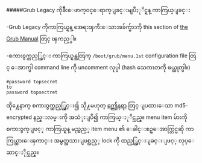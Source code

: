 #####Grub Legacy ကိုခ်ိဳးေဖာက္ဝင္ေရာက္ျခင္းမျပဳႏုိင္ရန္ ကာကြယ္ျခင္း

-Grub Legacy ကိုကာကြယ္ရန္ အေရးၾကီးေသာအခ်က္မ်ားကို this section of [the Grub Manual](http://www.gnu.org/software/grub/manual/legacy/grub.htm#Security) တြင္ ၾကည့္ပါ။

-စကား၀ွက္ထည့္သြင္း ကာကြယ္ရန္အတြက္ `/boot/grub/menu.1st` configuration file တြင္ ေအာက္ပါ  command line ကို uncomment လုပ္ပါ (hash သေကၤတကို ဖယ္ထုတ္ပါ။)

    #password topsecret
    to
    password topsectret

ထို႔ေနာက္ စကား၀ွက္ထည့္သြင္း၍ သို႔မဟုတ္ [ဤေနရာ](http://www.gnu.org/software/grub/manual/legacy/grub.html1#Security ) တြင္ ျပထားေသာ md5-
encrypted နည္းလမ္းကို အသံုးျပဳ၍ ကာကြယ္ႏုိင္သည္။ menu item မ်ားကို စကား၀ွက္ျဖင့္ ကာကြယ္ရန္ မည္သည့္ item menu ၏ ေခါင္းစဥ္ေအာက္တြင္မဆို ကာကြယ္ထားေၾကာင္း အမွတ္အသားျဖစ္သည့္ lock ကို 
ထည့္သြင္းျခင္းျဖင့္ လုပ္ေဆာင္ႏိုင္သည္။
